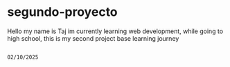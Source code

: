 ﻿# segundo-proyecto

Hello my name is Taj im currently learning web development, while going to high school, this is my second project base learning journey 



                                                                                                    02/10/2025
